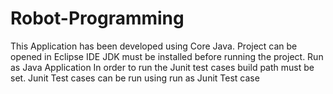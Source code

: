 # Robot-Programming
This Application has been developed using Core Java.
Project can be opened in Eclipse IDE
JDK must be installed before running the project.
Run as Java Application
In order to run the Junit test cases build path must be set.
Junit Test cases can be run using run as Junit Test case
